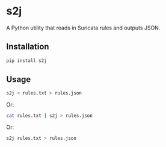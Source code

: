 # s2j

A Python utility that reads in Suricata rules and outputs JSON.

## Installation

```bash
pip install s2j
```

## Usage

```bash
s2j < rules.txt > rules.json
```

Or:

```bash
cat rules.txt | s2j > rules.json
```

Or:

```bash
s2j rules.txt > rules.json
```

